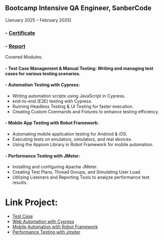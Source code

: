 ## Bootcamp Intensive QA Engineer, SanberCode 
(January 2025 – February 2025)

### - [Certificate](https://drive.google.com/file/d/1d05kjE_GXP-wwtZVKsBpDA-rzgxA2df-/view?usp=sharing)
### - [Report](https://drive.google.com/file/d/1wXmnMTA_ii5OJ37nOQEbZp3N6T0n0NKj/view?usp=sharing)

Covered Modules:

#### - Test Case Management & Manual Testing: Writing and managing test cases for various testing scenarios.
#### - Automation Testing with Cypress:
* Writing automation scripts using JavaScript in Cypress.
* end-to-end (E2E) testing with Cypress.
* Running Headless Testing & UI Testing for faster execution.
* Creating Custom Commands and Fixtures to enhance testing efficiency.
#### - Mobile App Testing with Robot Framework:
* Automating mobile application testing for Android & iOS.
* Executing tests on emulators, simulators, and real devices.
* Using the Appium Library in Robot Framework for mobile automation.
#### - Performance Testing with JMeter:
* Installing and configuring Apache JMeter.
* Creating Test Plans, Thread Groups, and Simulating User Load.
* Utilizing Listeners and Reporting Tools to analyze performance test results.

# Link Project:
- [Test Case](https://docs.google.com/spreadsheets/d/1cH89mhGeoNl0Y96-0o0HwT-D_Tx8_y4jIOxdERElc9Y/edit?usp=sharing)
- [Web Automation with Cypress](https://github.com/rakhmayuli/WebAutomation-Magento.git)
- [Mobile Automation with Robot Framework](https://github.com/rakhmayuli/MobileAutomation_bookFlight.git)
- [Performance Testing with Jmeter](https://drive.google.com/drive/folders/139l9fXp3LjwMIrhRsUL1R3tcyF90YkXK?usp=drive_link)
